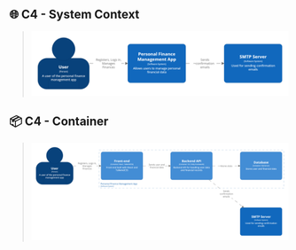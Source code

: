 ## 🌐 C4 - System Context
> ![Context](/docs/C4Model/img/finance-management-SystemContextl.png)

## 📦 C4 - Container
> ![Container](/docs/C4Model/img/finance-management-Container.png)
